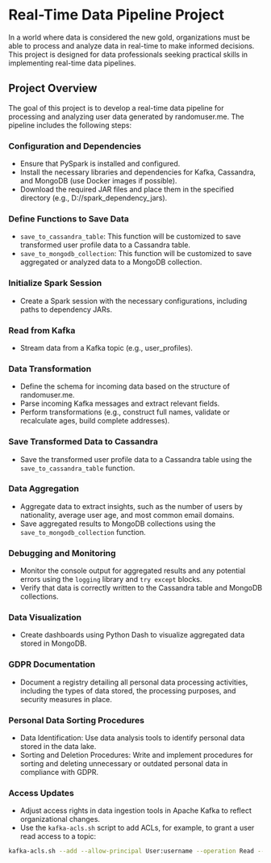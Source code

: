 # Real-Time Data Pipeline Project

In a world where data is considered the new gold, organizations must be able to process and analyze data in real-time to make informed decisions. This project is designed for data professionals seeking practical skills in implementing real-time data pipelines.

## Project Overview

The goal of this project is to develop a real-time data pipeline for processing and analyzing user data generated by randomuser.me. The pipeline includes the following steps:

### Configuration and Dependencies

- Ensure that PySpark is installed and configured.
- Install the necessary libraries and dependencies for Kafka, Cassandra, and MongoDB (use Docker images if possible).
- Download the required JAR files and place them in the specified directory (e.g., D://spark_dependency_jars).

### Define Functions to Save Data

- `save_to_cassandra_table`: This function will be customized to save transformed user profile data to a Cassandra table.
- `save_to_mongodb_collection`: This function will be customized to save aggregated or analyzed data to a MongoDB collection.

### Initialize Spark Session

- Create a Spark session with the necessary configurations, including paths to dependency JARs.

### Read from Kafka

- Stream data from a Kafka topic (e.g., user_profiles).

### Data Transformation

- Define the schema for incoming data based on the structure of randomuser.me.
- Parse incoming Kafka messages and extract relevant fields.
- Perform transformations (e.g., construct full names, validate or recalculate ages, build complete addresses).

### Save Transformed Data to Cassandra

- Save the transformed user profile data to a Cassandra table using the `save_to_cassandra_table` function.

### Data Aggregation

- Aggregate data to extract insights, such as the number of users by nationality, average user age, and most common email domains.
- Save aggregated results to MongoDB collections using the `save_to_mongodb_collection` function.

### Debugging and Monitoring

- Monitor the console output for aggregated results and any potential errors using the `logging` library and `try except` blocks.
- Verify that data is correctly written to the Cassandra table and MongoDB collections.

### Data Visualization

- Create dashboards using Python Dash to visualize aggregated data stored in MongoDB.

### GDPR Documentation

- Document a registry detailing all personal data processing activities, including the types of data stored, the processing purposes, and security measures in place.

### Personal Data Sorting Procedures

- Data Identification: Use data analysis tools to identify personal data stored in the data lake.
- Sorting and Deletion Procedures: Write and implement procedures for sorting and deleting unnecessary or outdated personal data in compliance with GDPR.

### Access Updates

- Adjust access rights in data ingestion tools in Apache Kafka to reflect organizational changes.
- Use the `kafka-acls.sh` script to add ACLs, for example, to grant a user read access to a topic:

```bash
kafka-acls.sh --add --allow-principal User:username --operation Read --topic topicname --group groupname

